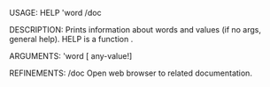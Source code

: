 USAGE:
     HELP 'word /doc

DESCRIPTION:
     Prints information about words and values (if no args, general help).
     HELP is a function .

ARGUMENTS:
    'word [<end> any-value!]

REFINEMENTS:
    /doc
        Open web browser to related documentation.
